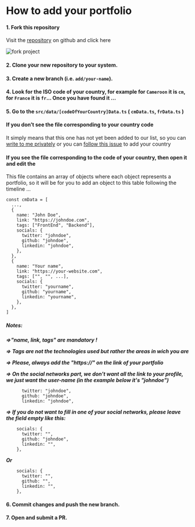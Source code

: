 # How to add your portfolio

#### 1. Fork this repository

Visit the [repository](https://github.com/ln-dev7/world-portfolios) on github and click here

![fork project](https://world-portfolios.vercel.app/assets/contribut/1.png)

#### 2. Clone your new repository to your system.

#### 3. Create a new branch (i.e. `add/your-name`).

#### 4. Look for the ISO code of your country, for example for `Cameroon` it is `cm`, for `France` it is `fr`... Once you have found it ...

#### 5. Go to the `src/data/[codeOfYourCountry]Data.ts` ( `cmData.ts`, `frData.ts` )

#### If you don’t see the file corresponding to your country code

It simply means that this one has not yet been added to our list, so you can [write to me privately](https://twitter.com/ln_dev7) or you can [follow this issue](https://github.com/ln-dev7/world-portfolios/issues/80) to add your country

#### If you see the file corresponding to the code of your country, then open it and edit the

This file contains an array of objects where each object represents a portfolio, so it will be for you to add an object to this table following the timeline ...

```
const cmData = [
  ...,
  {
​    name: "John Doe",
​    link: "https://johndoe.com",
​    tags: ["FrontEnd", "Backend"],
    socials: {
      twitter: "johndoe",
      github: "johndoe",
      linkedin: "johndoe",
    },
  },
  {
​    name: "Your name",
​    link: "https://your-website.com",
​    tags: ["", "", ...],
    socials: {
      twitter: "yourname",
      github: "yourname",
      linkedin: "yourname",
    },
  },
]
```

##### Notes:

**_=>"name, link, tags" are mandatory !_**

**_=> Tags are not the technologies used but rather the areas in wich you are_**

**_=> Please, always add the "https://" on the link of your portfolio_**

**_=> On the social networks part, we don't want all the link to your profile, we just want the user-name (in the example below it's "johndoe")_**

```
      twitter: "johndoe",
      github: "johndoe",
      linkedin: "johndoe",
```

**_=> If you do not want to fill in one of your social networks, please leave the field empty like this:_**

```
    socials: {
      twitter: "",
      github: "johndoe",
      linkedin: "",
    },
```

**_Or_**

```
    socials: {
      twitter: "",
      github: "",
      linkedin: "",
    },
```

#### 6. Commit changes and push the new branch.

#### 7. Open and submit a PR.
